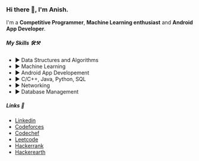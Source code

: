 ### Hi there 👋, I'm Anish.

<!--
**Arsator/Arsator** is a ✨ _special_ ✨ repository because its `README.md` (this file) appears on your GitHub profile.

Here are some ideas to get you started:

- 🔭 I’m currently working on ...
- 🌱 I’m currently learning ...
- 👯 I’m looking to collaborate on ...
- 🤔 I’m looking for help with ...
- 💬 Ask me about ...
- 📫 How to reach me: ...
- 😄 Pronouns: ...
- ⚡ Fun fact: ...
-->
I'm a **Competitive Programmer**, **Machine Learning enthusiast** and **Android App Developer**. 

##### **My Skills** 🛠⚒

* ▶ Data Structures and Algorithms
* ▶ Machine Learning
* ▶ Android App Developement
* ▶ C/C++, Java, Python, SQL
* ▶ Networking
* ▶ Database Management

##### **Links** 🧲

* [Linkedin](https://www.linkedin.com/in/anish-kumar-jha-601361170/ "View Profile")
* [Codeforces](https://codeforces.com/profile/anish_kr_jha "View Profile")
* [Codechef](https://www.codechef.com/users/anish_kr_jha "View Profile")
* [Leetcode](https://leetcode.com/Arsator/ "View Profile")
* [Hackerrank](https://www.hackerrank.com/Anish_Kumar_Jha "View Profile")
* [Hackerearth](https://www.hackerearth.com/@anish314 "View Profile")
